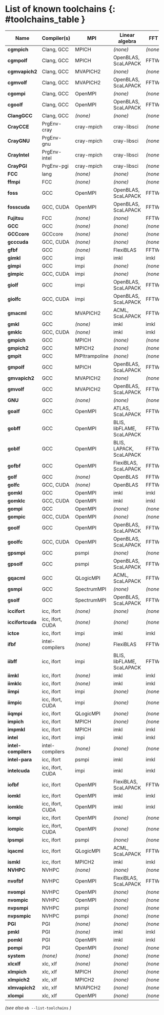 # List of known toolchains {: #toolchains_table }

Name               |Compiler(s)     |MPI          |Linear algebra           |FFT
-------------------|----------------|-------------|-------------------------|--------
**cgmpich**        |Clang, GCC      |MPICH        |*(none)*                 |*(none)*
**cgmpolf**        |Clang, GCC      |MPICH        |OpenBLAS, ScaLAPACK      |FFTW
**cgmvapich2**     |Clang, GCC      |MVAPICH2     |*(none)*                 |*(none)*
**cgmvolf**        |Clang, GCC      |MVAPICH2     |OpenBLAS, ScaLAPACK      |FFTW
**cgompi**         |Clang, GCC      |OpenMPI      |*(none)*                 |*(none)*
**cgoolf**         |Clang, GCC      |OpenMPI      |OpenBLAS, ScaLAPACK      |FFTW
**ClangGCC**       |Clang, GCC      |*(none)*     |*(none)*                 |*(none)*
**CrayCCE**        |PrgEnv-cray     |cray-mpich   |cray-libsci              |*(none)*
**CrayGNU**        |PrgEnv-gnu      |cray-mpich   |cray-libsci              |*(none)*
**CrayIntel**      |PrgEnv-intel    |cray-mpich   |cray-libsci              |*(none)*
**CrayPGI**        |PrgEnv-pgi      |cray-mpich   |cray-libsci              |*(none)*
**FCC**            |lang            |*(none)*     |*(none)*                 |*(none)*
**ffmpi**          |FCC             |*(none)*     |*(none)*                 |*(none)*
**foss**           |GCC             |OpenMPI      |OpenBLAS, ScaLAPACK      |FFTW
**fosscuda**       |GCC, CUDA       |OpenMPI      |OpenBLAS, ScaLAPACK      |FFTW
**Fujitsu**        |FCC             |*(none)*     |*(none)*                 |FFTW
**GCC**            |GCC             |*(none)*     |*(none)*                 |*(none)*
**GCCcore**        |GCCcore         |*(none)*     |*(none)*                 |*(none)*
**gcccuda**        |GCC, CUDA       |*(none)*     |*(none)*                 |*(none)*
**gfbf**           |GCC             |*(none)*     |FlexiBLAS                |FFTW
**gimkl**          |GCC             |impi         |imkl                     |imkl
**gimpi**          |GCC             |impi         |*(none)*                 |*(none)*
**gimpic**         |GCC, CUDA       |impi         |*(none)*                 |*(none)*
**giolf**          |GCC             |impi         |OpenBLAS, ScaLAPACK      |FFTW
**giolfc**         |GCC, CUDA       |impi         |OpenBLAS, ScaLAPACK      |FFTW
**gmacml**         |GCC             |MVAPICH2     |ACML, ScaLAPACK          |FFTW
**gmkl**           |GCC             |*(none)*     |imkl                     |imkl
**gmklc**          |GCC, CUDA       |*(none)*     |imkl                     |imkl
**gmpich**         |GCC             |MPICH        |*(none)*                 |*(none)*
**gmpich2**        |GCC             |MPICH2       |*(none)*                 |*(none)*
**gmpit**          |GCC             |MPItrampoline|*(none)*                 |*(none)*
**gmpolf**         |GCC             |MPICH        |OpenBLAS, ScaLAPACK      |FFTW
**gmvapich2**      |GCC             |MVAPICH2     |*(none)*                 |*(none)*
**gmvolf**         |GCC             |MVAPICH2     |OpenBLAS, ScaLAPACK      |FFTW
**GNU**            |GCC             |*(none)*     |*(none)*                 |*(none)*
**goalf**          |GCC             |OpenMPI      |ATLAS, ScaLAPACK         |FFTW
**gobff**          |GCC             |OpenMPI      |BLIS, libFLAME, ScaLAPACK|FFTW
**goblf**          |GCC             |OpenMPI      |BLIS, LAPACK, ScaLAPACK  |FFTW
**gofbf**          |GCC             |OpenMPI      |FlexiBLAS, ScaLAPACK     |FFTW
**golf**           |GCC             |*(none)*     |OpenBLAS                 |FFTW
**golfc**          |GCC, CUDA       |*(none)*     |OpenBLAS                 |FFTW
**gomkl**          |GCC             |OpenMPI      |imkl                     |imkl
**gomklc**         |GCC, CUDA       |OpenMPI      |imkl                     |imkl
**gompi**          |GCC             |OpenMPI      |*(none)*                 |*(none)*
**gompic**         |GCC, CUDA       |OpenMPI      |*(none)*                 |*(none)*
**goolf**          |GCC             |OpenMPI      |OpenBLAS, ScaLAPACK      |FFTW
**goolfc**         |GCC, CUDA       |OpenMPI      |OpenBLAS, ScaLAPACK      |FFTW
**gpsmpi**         |GCC             |psmpi        |*(none)*                 |*(none)*
**gpsolf**         |GCC             |psmpi        |OpenBLAS, ScaLAPACK      |FFTW
**gqacml**         |GCC             |QLogicMPI    |ACML, ScaLAPACK          |FFTW
**gsmpi**          |GCC             |SpectrumMPI  |*(none)*                 |*(none)*
**gsolf**          |GCC             |SpectrumMPI  |OpenBLAS, ScaLAPACK      |FFTW
**iccifort**       |icc, ifort      |*(none)*     |*(none)*                 |*(none)*
**iccifortcuda**   |icc, ifort, CUDA|*(none)*     |*(none)*                 |*(none)*
**ictce**          |icc, ifort      |impi         |imkl                     |imkl
**ifbf**           |intel-compilers |*(none)*     |FlexiBLAS                |FFTW
**iibff**          |icc, ifort      |impi         |BLIS, libFLAME, ScaLAPACK|FFTW
**iimkl**          |icc, ifort      |*(none)*     |imkl                     |imkl
**iimklc**         |icc, ifort      |*(none)*     |imkl                     |imkl
**iimpi**          |icc, ifort      |impi         |*(none)*                 |*(none)*
**iimpic**         |icc, ifort, CUDA|impi         |*(none)*                 |*(none)*
**iiqmpi**         |icc, ifort      |QLogicMPI    |*(none)*                 |*(none)*
**impich**         |icc, ifort      |MPICH        |*(none)*                 |*(none)*
**impmkl**         |icc, ifort      |MPICH        |imkl                     |imkl
**intel**          |icc, ifort      |impi         |imkl                     |imkl
**intel-compilers**|intel-compilers |*(none)*     |*(none)*                 |*(none)*
**intel-para**     |icc, ifort      |psmpi        |imkl                     |imkl
**intelcuda**      |icc, ifort, CUDA|impi         |imkl                     |imkl
**iofbf**          |icc, ifort      |OpenMPI      |FlexiBLAS, ScaLAPACK     |FFTW
**iomkl**          |icc, ifort      |OpenMPI      |imkl                     |imkl
**iomklc**         |icc, ifort, CUDA|OpenMPI      |imkl                     |imkl
**iompi**          |icc, ifort      |OpenMPI      |*(none)*                 |*(none)*
**iompic**         |icc, ifort, CUDA|OpenMPI      |*(none)*                 |*(none)*
**ipsmpi**         |icc, ifort      |psmpi        |*(none)*                 |*(none)*
**iqacml**         |icc, ifort      |QLogicMPI    |ACML, ScaLAPACK          |FFTW
**ismkl**          |icc, ifort      |MPICH2       |imkl                     |imkl
**NVHPC**          |NVHPC           |*(none)*     |*(none)*                 |*(none)*
**nvofbf**         |NVHPC           |OpenMPI      |FlexiBLAS, ScaLAPACK     |FFTW
**nvompi**         |NVHPC           |OpenMPI      |*(none)*                 |*(none)*
**nvompic**        |NVHPC           |OpenMPI      |*(none)*                 |*(none)*
**nvpsmpi**        |NVHPC           |psmpi        |*(none)*                 |*(none)*
**nvpsmpic**       |NVHPC           |psmpi        |*(none)*                 |*(none)*
**PGI**            |PGI             |*(none)*     |*(none)*                 |*(none)*
**pmkl**           |PGI             |*(none)*     |imkl                     |imkl
**pomkl**          |PGI             |OpenMPI      |imkl                     |imkl
**pompi**          |PGI             |OpenMPI      |*(none)*                 |*(none)*
**system**         |*(none)*        |*(none)*     |*(none)*                 |*(none)*
**xlcxlf**         |xlc, xlf        |*(none)*     |*(none)*                 |*(none)*
**xlmpich**        |xlc, xlf        |MPICH        |*(none)*                 |*(none)*
**xlmpich2**       |xlc, xlf        |MPICH2       |*(none)*                 |*(none)*
**xlmvapich2**     |xlc, xlf        |MVAPICH2     |*(none)*                 |*(none)*
**xlompi**         |xlc, xlf        |OpenMPI      |*(none)*                 |*(none)*

*(see also* ``eb --list-toolchains`` *)*
